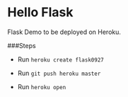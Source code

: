 Hello Flask
=========================

Flask Demo to be deployed on Heroku.

###Steps
* Run `heroku create flask0927`

* Run `git push heroku master`

* Run `heroku open`
